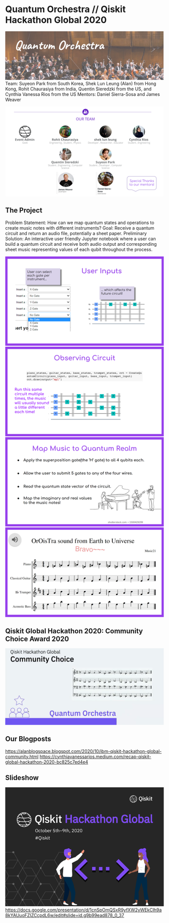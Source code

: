 # Quantum Orchestra // Qiskit Hackathon Global 2020
![Heading](/jupyter_images/heading.png)
Team: Suyeon Park from South Korea, Shek Lun Leung (Alan) from Hong Kong, Rohit Chaurasiya from India, Quentin Sieredzki from the US, and Cynthia Vanessa Rios from the US
Mentors: Daniel Sierra-Sosa and James Weaver

![Team](/images/team.png)

## The Project
Problem Statement: How can we map quantum states and operations to create music notes with different instruments?
Goal: Receive a quantum circuit and return an audio file, potentially a sheet paper.
Preliminary Solution: An interactive user friendly Jupyter notebook where a user can build a quantum circuit and receive both audio output and corresponding sheet music representing values of each qubit throughout the process.

![Input](/images/input.png)
![Input](/images/circuit.png)
![Music](/images/music.png)
![Output](/images/output.png)

## Qiskit Global Hackathon 2020: Community Choice Award 2020
![Award](/images/recognition.png)

## Our Blogposts
https://alanblogspace.blogspot.com/2020/10/ibm-qiskit-hackathon-global-community.html
https://cynthiavanessarios.medium.com/recap-qiskit-global-hackathon-2020-bc825c7ed4e4

## Slideshow
![Header](/images/header.png)
https://docs.google.com/presentation/d/1cnSpOmQSxR9yfXW2yWEkClh9a8kYAUuoFZIZCcpdL6w/edit#slide=id.g9b99ead878_0_37
